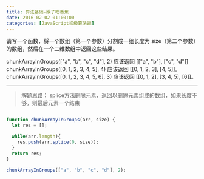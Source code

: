 ```yaml
---
title: 算法基础-猴子吃香蕉
date: 2016-02-02 01:00:00
categories: [JavaScript初级算法题]
---
```


请写一个函数，将一个数组（第一个参数）分割成一组长度为 size（第二个参数）的数组，然后在一个二维数组中返回这些结果。

chunkArrayInGroups(["a", "b", "c", "d"], 2) 应该返回 [["a", "b"], ["c", "d"]]
chunkArrayInGroups([0, 1, 2, 3, 4, 5], 4) 应该返回 [[0, 1, 2, 3], [4, 5]]。
chunkArrayInGroups([0, 1, 2, 3, 4, 5, 6], 3) 应该返回 [[0, 1, 2], [3, 4, 5], [6]]。

---

> 解题思路：
> splice方法删除元素，返回以删除元素组成的数组，如果长度不够，则最后元素一个结束


```js

function chunkArrayInGroups(arr, size) {
  let res = [];

  while(arr.length){
    res.push(arr.splice(0, size));
  }
  return res;
}

chunkArrayInGroups(["a", "b", "c", "d"], 2);

```